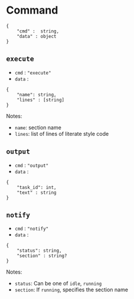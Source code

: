 Command
=======

```
{
	"cmd" :  string,
	"data" : object
}
```

`execute`
---------

* `cmd` : `"execute"`
* `data` :

```
{
	"name": string,
	"lines" : [string]
}
```

Notes:

* `name`: section name
* `lines`: list of lines of literate style code

`output`
---------

* `cmd` : `"output"`
* `data` :

```
{
	"task_id": int,
	"text" : string
}
```

`notify`
---------

* `cmd` : `"notify"`
* `data` :

```
{
	"status": string,
	"section" : string?
}
```

Notes:

* `status`: Can be one of `idle`, `running`
* `section`: If `running`, specifies the section name
